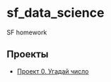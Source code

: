 # sf_data_science
SF homework

## Проекты

* [Проект 0. Угадай число](https://github.com/SergMust/sf_data_science/tree/main/progect_0)